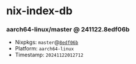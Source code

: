 # nix-index-db
### aarch64-linux/master @ 241122.8edf06b
- Nixpkgs: `master`@[`8edf06b`](https://github.com/NixOS/nixpkgs/commit/8edf06bea5bcbee082df1b7369ff973b91618b8d)
- Platform: `aarch64-linux`
- Timestamp: `20241122012712`
